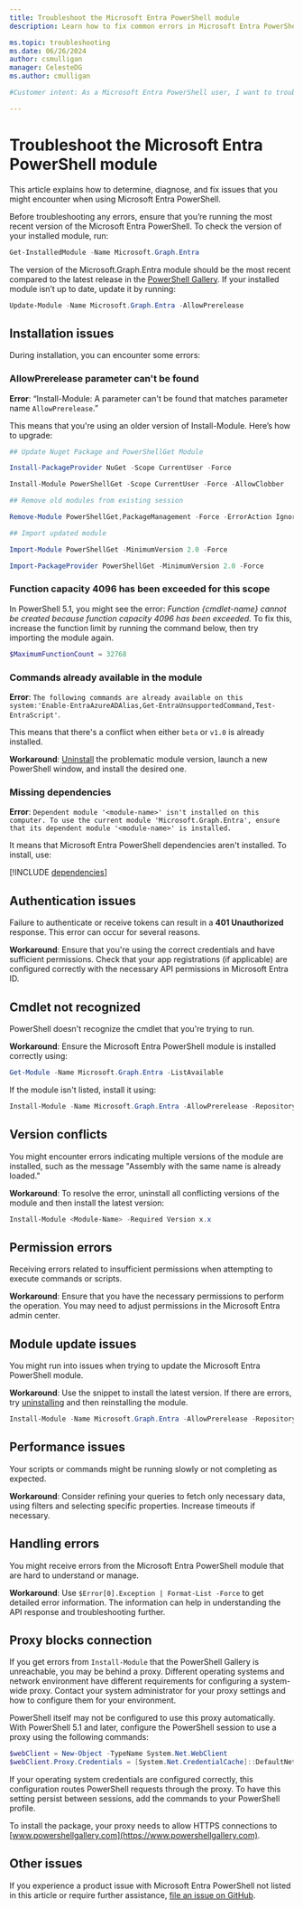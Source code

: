 ```yaml
---
title: Troubleshoot the Microsoft Entra PowerShell module
description: Learn how to fix common errors in Microsoft Entra PowerShell.

ms.topic: troubleshooting
ms.date: 06/26/2024
author: csmulligan
manager: CelesteDG
ms.author: cmulligan

#Customer intent: As a Microsoft Entra PowerShell user, I want to troubleshoot and fix common errors, so that I can ensure the smooth operation of my scripts and commands.

---
```

# Troubleshoot the Microsoft Entra PowerShell module

This article explains how to determine, diagnose, and fix issues that you might encounter when using Microsoft Entra PowerShell.

Before troubleshooting any errors, ensure that you’re running the most recent version of the Microsoft Entra PowerShell. To check the version of your installed module, run:

```powershell
Get-InstalledModule -Name Microsoft.Graph.Entra
```

The version of the Microsoft.Graph.Entra module should be the most recent compared to the latest release in the [PowerShell Gallery](https://aka.ms/EntraPSGallery). If your installed module isn’t up to date, update it by running:

```powershell
Update-Module -Name Microsoft.Graph.Entra -AllowPrerelease
```

## Installation issues

During installation, you can encounter some errors:

### AllowPrerelease parameter can't be found

**Error**: “Install-Module: A parameter can't be found that matches parameter name `AllowPrerelease`.”

This means that you're using an older version of Install-Module. Here’s how to upgrade:

```powershell
## Update Nuget Package and PowerShellGet Module 

Install-PackageProvider NuGet -Scope CurrentUser -Force 

Install-Module PowerShellGet -Scope CurrentUser -Force -AllowClobber 

## Remove old modules from existing session 

Remove-Module PowerShellGet,PackageManagement -Force -ErrorAction Ignore 

## Import updated module 

Import-Module PowerShellGet -MinimumVersion 2.0 -Force 

Import-PackageProvider PowerShellGet -MinimumVersion 2.0 -Force 
```

### Function capacity 4096 has been exceeded for this scope

In PowerShell 5.1, you might see the error: *Function {cmdlet-name} cannot be created because function capacity 4096 has been exceeded.* To fix this, increase the function limit by running the command below, then try importing the module again.

```powershell
$MaximumFunctionCount = 32768
```

### Commands already available in the module

**Error**: `The following commands are already available on this system:'Enable-EntraAzureADAlias,Get-EntraUnsupportedCommand,Test-EntraScript'`.

This means that there's a conflict when either `beta` or `v1.0` is already installed.

**Workaround**: [Uninstall](installation.md#uninstall-the-module) the problematic module version, launch a new PowerShell window, and install the desired one.

### Missing dependencies

**Error**: `Dependent module '<module-name>' isn't installed on this computer. To use the current module 'Microsoft.Graph.Entra', ensure that its dependent module '<module-name>' is installed.`

It means that Microsoft Entra PowerShell dependencies aren't installed. To install, use:

[!INCLUDE [dependencies](../includes/install-entra-powershell-dependencies.md)]

## Authentication issues

Failure to authenticate or receive tokens can result in a **401 Unauthorized** response. This error can occur for several reasons.

**Workaround**: Ensure that you're using the correct credentials and have sufficient permissions. Check that your app registrations (if applicable) are configured correctly with the necessary API permissions in Microsoft Entra ID.

## Cmdlet not recognized

PowerShell doesn't recognize the cmdlet that you're trying to run.

**Workaround**:  Ensure the Microsoft Entra PowerShell module is installed correctly using:

```powershell
Get-Module -Name Microsoft.Graph.Entra -ListAvailable
```

If the module isn't listed, install it using:

```powershell
Install-Module -Name Microsoft.Graph.Entra -AllowPrerelease -Repository PSGallery -Force
```

## Version conflicts

You might encounter errors indicating multiple versions of the module are installed, such as the message "Assembly with the same name is already loaded."

**Workaround**: To resolve the error, uninstall all conflicting versions of the module and then install the latest version:

```powershell
Install-Module <Module-Name> -Required Version x.x
```

## Permission errors

Receiving errors related to insufficient permissions when attempting to execute commands or scripts.

**Workaround**: Ensure that you have the necessary permissions to perform the operation. You may need to adjust permissions in the Microsoft Entra admin center. <!-- Check this statement: You can also use `New-EntraServicePrincipalAppRoleAssignment` to assign app roles. -->

## Module update issues

You might run into issues when trying to update the Microsoft Entra PowerShell module.

**Workaround**: Use the snippet to install the latest version. If there are errors, try [uninstalling](installation.md#uninstall-the-module) and then reinstalling the module.

```powershell
Install-Module -Name Microsoft.Graph.Entra -AllowPrerelease -Repository PSGallery -Force
```

## Performance issues

Your scripts or commands might be running slowly or not completing as expected.

**Workaround**: Consider refining your queries to fetch only necessary data, using filters and selecting specific properties. Increase timeouts if necessary.

## Handling errors

You might receive errors from the Microsoft Entra PowerShell module that are hard to understand or manage.

**Workaround**: Use `$Error[0].Exception | Format-List -Force` to get detailed error information. The information can help in understanding the API response and troubleshooting further. <!--Is this script correct?-->

## Proxy blocks connection

If you get errors from `Install-Module` that the PowerShell Gallery is unreachable, you may be behind a proxy. Different operating systems and network environment have different requirements for configuring a system-wide proxy. Contact your system administrator for your proxy settings and how to configure them for your environment.

PowerShell itself may not be configured to use this proxy automatically. With PowerShell 5.1 and later, configure the PowerShell session to use a proxy using the following commands:

```powershell
$webClient = New-Object -TypeName System.Net.WebClient
$webClient.Proxy.Credentials = [System.Net.CredentialCache]::DefaultNetworkCredentials
```

If your operating system credentials are configured correctly, this configuration routes PowerShell
requests through the proxy. To have this setting persist between sessions, add the commands to your
PowerShell profile.

To install the package, your proxy needs to allow HTTPS connections to [www.powershellgallery.com](https://www.powershellgallery.com).

## Other issues

If you experience a product issue with Microsoft Entra PowerShell not listed in this article or require
further assistance, [file an issue on GitHub](https://github.com/microsoftgraph/entra-powershell/issues).
